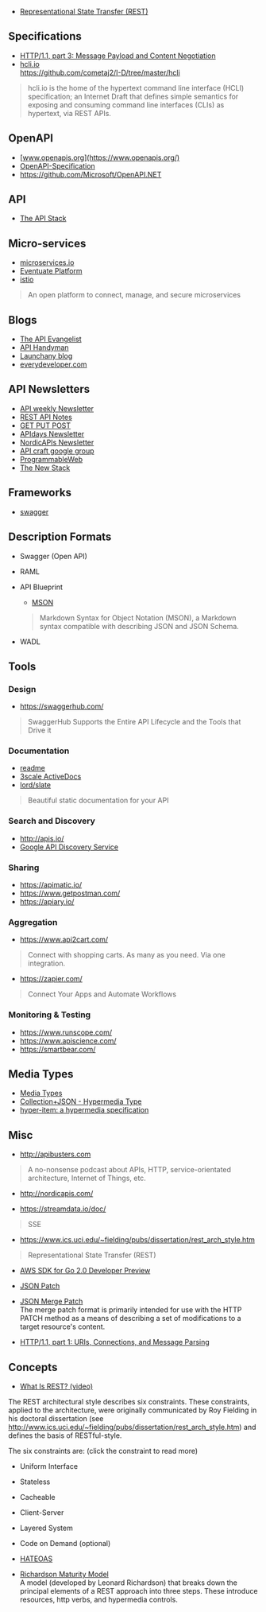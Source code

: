 - [Representational State Transfer (REST)](http://www.ics.uci.edu/~fielding/pubs/dissertation/rest_arch_style.htm)


## Specifications
- [HTTP/1.1, part 3: Message Payload and Content Negotiation](https://tools.ietf.org/html/draft-ietf-httpbis-p3-payload-20)  
- [hcli.io](http://hcli.io)  
https://github.com/cometaj2/I-D/tree/master/hcli
> hcli.io is the home of the hypertext command line interface (HCLI) specification; an Internet Draft that defines simple semantics for exposing and consuming command line interfaces (CLIs) as hypertext, via REST APIs.

## OpenAPI
- [www.openapis.org](https://www.openapis.org/)
- [OpenAPI-Specification](https://github.com/OAI/OpenAPI-Specification)
- https://github.com/Microsoft/OpenAPI.NET


## API
- [The API Stack](http://theapistack.com/)


## Micro-services
- [microservices.io](http://microservices.io/index.html)
- [Eventuate Platform](http://eventuate.io/)
- [istio](https://istio.io/)  
>An open platform to connect, manage, and secure microservices


## Blogs
- [The API Evangelist](https://apievangelist.com/)
- [API Handyman](https://apihandyman.io/)
- [Launchany blog ](http://launchany.com/articles/)
- [everydeveloper.com](http://everydeveloper.com)


## API Newsletters
- [API weekly Newsletter](http://launchany.com/subscribe/)
- [REST API Notes](https://tinyletter.com/RESTAPINotes)
- [GET PUT POST](https://tinyletter.com/getputpost)
- [APIdays Newsletter](http://global.apidays.io/)
- [NordicAPIs Newsletter ](http://nordicapis.com/newsletter/)
- [API craft google group](https://groups.google.com/forum/#!forum/api-craft)
- [ProgrammableWeb](http://www.programmableweb.com/)
- [The New Stack](http://thenewstack.io/)


## Frameworks
- [swagger](http://swagger.io/)


## Description Formats
- Swagger (Open API)
- RAML
- API Blueprint
  - [MSON](https://github.com/apiaryio/mson)
  > Markdown Syntax for Object Notation (MSON), a Markdown syntax compatible with describing JSON and JSON Schema.

- WADL


## Tools
### Design
- https://swaggerhub.com/
> SwaggerHub Supports the Entire API Lifecycle and the Tools that Drive it

### Documentation
- [readme](https://readme.io/)
- [3scale ActiveDocs](https://www.3scale.net/api-management/interactive-api-documentation/)
- [lord/slate](https://github.com/lord/slate)
> Beautiful static documentation for your API

### Search and Discovery
- http://apis.io/
- [Google API Discovery Service](https://developers.google.com/discovery/)

### Sharing
- https://apimatic.io/
- https://www.getpostman.com/
- https://apiary.io/

### Aggregation
- https://www.api2cart.com/
> Connect with shopping carts. As many as you need. Via one integration.
- https://zapier.com/
> Connect Your Apps and Automate Workflows

### Monitoring & Testing
- https://www.runscope.com/
- https://www.apiscience.com/
- https://smartbear.com/


## Media Types
- [Media Types](http://amundsen.com/media-types/)
- [Collection+JSON - Hypermedia Type](http://amundsen.com/media-types/collection/)
- [hyper-item: a hypermedia specification](https://github.com/mdemuth/hyper-item)


## Misc
- http://apibusters.com
> A no-nonsense podcast about APIs, HTTP, service-orientated architecture, Internet of Things, etc.

- http://nordicapis.com/

- https://streamdata.io/doc/
>SSE

- https://www.ics.uci.edu/~fielding/pubs/dissertation/rest_arch_style.htm
> Representational State Transfer (REST)

- [AWS SDK for Go 2.0 Developer Preview](https://aws.amazon.com/blogs/developer/aws-sdk-for-go-2-0-developer-preview/?sc_channel=sm&sc_campaign=Developer_Blog&sc_publisher=TWITTER&sc_country=Global&sc_geo=GLOBAL&sc_outcome=awareness&trk=_TWITTER&sc_content=blog&linkId=46195064)

- [JSON Patch](https://tools.ietf.org/html/draft-ietf-appsawg-json-patch-10)  
- [JSON Merge Patch](https://tools.ietf.org/html/rfc7386)  
The merge patch format is primarily intended for use with the HTTP PATCH method as a means of describing a set of modifications to a target resource's content.  


- [HTTP/1.1, part 1: URIs, Connections, and Message Parsing](https://tools.ietf.org/html/draft-ietf-httpbis-p1-messaging-16#page-43)

## Concepts
- [What Is REST? (video)](http://www.restapitutorial.com/lessons/whatisrest.html)  

The REST architectural style describes six constraints. These constraints, applied to the architecture, were originally communicated by Roy Fielding in his doctoral dissertation (see http://www.ics.uci.edu/~fielding/pubs/dissertation/rest_arch_style.htm) and defines the basis of RESTful-style.

The six constraints are: (click the constraint to read more)
  - Uniform Interface
  - Stateless
  - Cacheable
  - Client-Server
  - Layered System
  - Code on Demand (optional)

- [HATEOAS](https://en.wikipedia.org/wiki/HATEOAS)
- [Richardson Maturity Model](https://www.martinfowler.com/articles/richardsonMaturityModel.html)  
A model (developed by Leonard Richardson) that breaks down the principal elements of a REST approach into three steps. These introduce resources, http verbs, and hypermedia controls.
